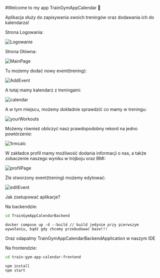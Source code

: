 #Welcome to my app TrainGymAppCalendar 🫡

Aplikacja służy do zapisywania swoich treningów oraz dodawania ich do kalendarza!

Strona Logowania:

![Logowanie](https://github.com/user-attachments/assets/19e1ffff-fcc1-453c-ba71-5d67b8da2bcc)

Strona Główna:

![MainPage](https://github.com/user-attachments/assets/0b42b2eb-fcd6-4dd5-9f80-dd0908f05eed)

Tu możemy dodać nowy event(trening):

![AddEvent](https://github.com/user-attachments/assets/137e45a3-7173-4fbb-a942-0e683b0c9641)

A tutaj mamy kalendarz z treningami:

![calendar](https://github.com/user-attachments/assets/dab99431-0fa6-46c8-a7f3-67115dd8721a)

A w tym miejscu, możemy dokładnie sprawdzić co mamy w treningu:

![yourWorkouts](https://github.com/user-attachments/assets/86c0f16d-75fd-4bcb-884b-69d8b2d041cd)

Możemy również obliczyć nasz prawdopodobny rekord na jedno powtórzenie:

![1rmcalc](https://github.com/user-attachments/assets/76f44a27-6fbd-4029-a189-d2e80f0c3a2b)

W zakładce profil mamy możliwość dodania informacji o nas, a także zobaczenie naszego wyniku w trójboju oraz BMI:

![profilPage](https://github.com/user-attachments/assets/03aad058-43dd-4de4-ad93-5ac3033bf2b1)

Źle stworzony event(trening) możemy edytować:

![editEvent](https://github.com/user-attachments/assets/e79d61e2-e914-48e1-9a38-4b7d68abbc28)


Jak zsetupować aplikacje?

Na backendzie:
```bash
cd TrainGymAppCalendarBackend
```

```
docker compose up -d --build // build jedynie przy pierwszym wywołaniu, bądź gdy chcemy przebudować baze!!!
```

Oraz odapalmy TrainGymAppCalendarBackendApplication w naszym IDE


Na frontendzie:
```bash
cd train-gym-app-calendar-frontend
```

```
npm install
npm start
```
